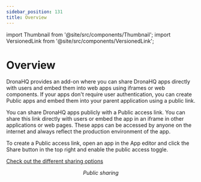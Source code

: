 ```yaml
---
sidebar_position: 131
title: Overview
---
```


import Thumbnail from '@site/src/components/Thumbnail';
import VersionedLink from '@site/src/components/VersionedLink';

# Overview

DronaHQ provides an add-on where you can share DronaHQ apps directly with users and embed them into web apps using iframes or web components. If your apps don't require user authentication, you can create Public apps and embed them into your parent application using a public link.

You can share DronaHQ apps publicly with a Public access link. You can share this link directly with users or embed the app in an iframe in other applications or web pages. These apps can be accessed by anyone on the internet and always reflect the production environment of the app.

To create a Public access link, open an app in the App editor and click the Share button in the top right and enable the public access toggle.

[Check out the different sharing options](../public-and-embed-sharing-options)

<figure>
  <Thumbnail src="/img/public-embed/share-public.png" alt="Public sharing" width='100%'/>
  <figcaption align = "center"><i>Public sharing</i></figcaption>
</figure>



